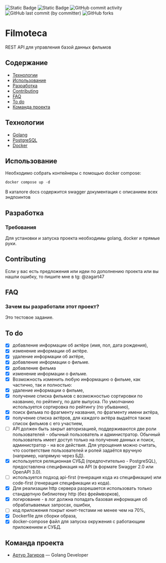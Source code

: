 ![Static Badge](https://img.shields.io/badge/%D1%81%D1%82%D0%B0%D1%82%D1%83%D1%81-%D0%B2_%D1%80%D0%B0%D0%B7%D1%80%D0%B0%D0%B1%D0%BE%D1%82%D0%BA%D0%B5-blue)
![Static Badge](https://img.shields.io/badge/GO-1.21+-blue)
![GitHub commit activity](https://img.shields.io/github/commit-activity/w/zagart47/filmoteca)
![GitHub last commit (by committer)](https://img.shields.io/github/last-commit/zagart47/filmoteca)
![GitHub forks](https://img.shields.io/github/forks/zagart47/filmoteca)

# Filmoteca
REST API для управления базой данных фильмов

## Содержание
- [Технологии](#технологии)
- [Использование](#использование)
- [Разработка](#разработка)
- [Contributing](#contributing)
- [FAQ](#faq)
- [To do](#to-do)
- [Команда проекта](#команда-проекта)

## Технологии
- [Golang](https://go.dev/)
- [PostgreSQL](https://www.postgresql.org/)
- [Docker](https://www.docker.com/)

## Использование
Необходимо собрать контейнеры с помощью docker compose:
```powershell
docker compose up -d
```

В каталоге docs содержится swagger документация с описанием всех эндпоинтов


## Разработка

### Требования
Для установки и запуска проекта необходимы golang, docker и прямые руки.

## Contributing
Если у вас есть предложения или идеи по дополнению проекта или вы нашли ошибку, то пишите мне в tg: @zagart47

## FAQ
### Зачем вы разработали этот проект?
Это тестовое задание.

## To do
- [x] добавление информации об актёре (имя, пол, дата рождения),
- [x] изменение информации об актёре.
- [x] удаление информации об актёре,
- [x] добавление информации о фильме.
- [x] добавление фильма
- [x] изменение информации о фильме.
- [x] Возможность изменить любую информацию о фильме, как частично, так и полностью:
- [x] удаление информации о фильме,
- [x] получение списка фильмов с возможностью сортировки по названию, по рейтингу, по дате выпуска. По умолчанию используется сортировка по рейтингу (по убыванию),
- [x] поиск фильма по фрагменту названия, по фрагменту имени актёра,
- [x] получение списка актёров, для каждого актёра выдаётся также список фильмов с его участием,
- [ ] API должен быть закрыт авторизацией, поддерживаются две роли пользователей - обычный пользователь и администратор. Обычный пользователь имеет доступ только на получение данных и поиск, администратор - на все действия. Для упрощения можно считать, что соответствие пользователей и ролей задаётся вручную (например, напрямую через БД).
- [x] используется реляционная СУБД (предпочтительно - PostgreSQL),
  предоставлена спецификация на API (в формате Swagger 2.0 или OpenAPI 3.0).
- [ ] используется подход api-first (генерация кода из спецификации) или code-first (генерация спецификации из кода).
- [x] Для реализации http сервера разрешается использовать только стандартную библиотеку http (без фреймворков),
- [x] логирование - в лог должна попадать базовая информация об обрабатываемых запросах, ошибки,
- [ ] код приложения покрыт юнит-тестами не менее чем на 70%,
- [x] Dockerfile для сборки образа,
- [x] docker-compose файл для запуска окружения с работающим приложением и СУБД.

## Команда проекта
- [Артур Загиров](https://t.me/zagart47) — Golang Developer


